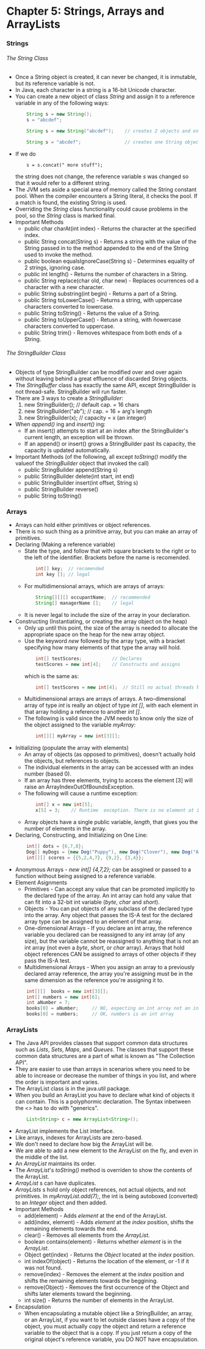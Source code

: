 # Chapter 5: Strings, Arrays and ArrayLists

### Strings

###### The _String_ Class
- Once a String object is created, it can never be changed, it is inmutable, but its reference variable is not.
- In Java, each character in a string is a 16-bit Unicode character.
- You can create a new object of class _String_ and assign it to a reference variable in any of the following ways:
    ``` java
        String s = new String();
        s = "abcdef";
    ```
    ``` java
        String s = new String("abcdef");    // creates 2 objects and one reference variable
    ```
    ``` java
        String s = "abcdef";                // creates one String object and one reference variable
    ```
- If we do
    ``` java,
        s = s.concat(" more stuff");
    ```
    the string does not change, the reference variable _s_ was changed so that it would refer to a different string.
- The JVM sets aside a special area of memory called the String constant pool. When the compiler encounters a String literal, it checks the pool. If a match is found, the existing String is used.
- Overriding the _String_ class functionality could cause problems in the pool, so the _String_ class is marked final.
- Important Methods
    - public char charAt(int index) - Returns the character at the specified index.
    - public String concat(String s) - Returns a string with the value of the String passed in to the method appended to the end of the String used to invoke the method.
    - public boolean equalsIgnoreCase(String s) - Determines equality of 2 strings, ignoring case.
    - public int length() - Returns the number of characters in a String.
    - public String replace(char old, char new) - Replaces ocurrences od a character with a new character.
    - public String substring(int begin) - Returns a part of a String.
    - public String toLowerCase() - Returns a string, with uppercase characters converted to lowercase.
    - public String toString() - Returns the value of a String.
    - public String toUpperCase() - Retusn a string, with ñowercase characters converted to uppercase.
    - public String trim() - Removes whitespace from both ends of a String.

###### The _StringBuilder_ Class
- Objects of type StringBuilder can be modified over and over again without leaving behind a great effluence of discarded String objects.
- The _StringBuffer_ class has exactly the same API, except StringBuilder is not thread-safe. StringBuilder will run faster.
- There are 3 ways to create a _StringBuilder_:
    1. new StringBuilder();         // default cap. = 16 chars
    1. new StringBuilder("ab");     // cap. = 16 + arg's length
    1. new StringBuilder(x);        // capacity = x (an integer)
- When _append()_ ing and _insert()_ ing:
    - If an insert() attempts to start at an index after the StringBuilder's current length, an exception will be thrown.
    - If an append() or insert() grows a StringBuilder past its capacity, the capacity is updated automatically.
- Important Methods (of the following, all except _toString()_ modify the valueof the _StringBuilder_ object that invoked the call)
    - public StringBuilder append(String s)
    - public StringBuilder delete(int start, int end)
    - public StringBuilder insert(int offset, String s)
    - public StringBuilder reverse()
    - public String toString()

### Arrays
- Arrays can hold either primitives or object references.
- There is no such thing as a primitive array, but you can make an array of primitives.
- Declaring (Making a reference variable)
    - State the type, and follow that with square brackets to the right or to the left of the identifier. Brackets before the name is recomended.
        ``` java
            int[] key;  // recomended
            int key []; // legal
        ```
    - For multidimensional arrays, which are arrays of arrays:
        ``` java
            String[][][] occupantName;  // recommended
            String[] managerName [];    // legal
        ```
    - It is never legal to include the size of the array in your declaration.
- Constructing (Instantiating, or creating the array object on the heap)
    - Only up until this point, the size of the array is needed to allocate the appropriate space on the heap for the new array object.
    - Use the keyword _new_ followed by the array type, with a bracket specifying how many elements of that type the array will hold.
        ``` java
            int[] testScores;           // Declares
            testScores = new int[4];    // Constructs and assigns
        ```
        which is the same as:
        ``` java
            int[] testScores = new int[4];  // Still no actual threads have been created.
        ```
    - Multidimensional arrays are arrays of arrays. A two-dimensional array of type _int_ is really an object of type _int []_, with each element in that array holding a reference to another _int []_.
    - The following is valid since the JVM needs to know only the size of the object assigned to the variable _myArray_: 
        ``` java
            int[][] myArray = new int[3][];
        ```
- Initializing (populate the array with elements)
    -  An array of objects (as opposed to primitives), doesn't actually hold the objects, but references to objects.
    - The individual elements in the array can be accessed with an index number (based 0).
    - If an array has three elements, trying to access the element [3] will raise an ArrayIndexOutOfBoundsException.
    - The following will cause a runtime exception:
        ``` java
            int[] x = new int[5];
		    x[5] = 3;    // Runtime  exception. There is no element at index 5!
        ```
    - Array objects have a single public variable, _length_, that gives you the number of elements in the array.
- Declaring, Constructing, and Initializing on One Line:
    ``` java
        int[] dots = {6,7,8};
        Dog[] myDogs = {new Dog("Puppy"), new Dog("Clover"), new Dog("Aiko")};
        int[][] scores = {{5,2,4,7}, {9,2}, {3,4}};
    ```
- Anonymous Arrays - _new int[] {4,7,2};_ can be assgined or passed to a function without being assigned to a reference variable.
- Element Asignments
    - Primitives - Can accept any value that can be promoted implicitly to the declared type of the array. An int array can hold any value that can fit into a 32-bit int variable (_byte_, _char_ and _short_).
    - Objects - You can put objects of any subclass of the declared type into the array. Any object that passes the IS-A test for the declared array type can be assigned to an element of that array.
    - One-dimensional Arrays - If you declare an int array, the reference variable you declared can be reassigned to any int array (of any size), but the variable cannot be reassigned to anything that is not an int array (not even a _byte_, _short_, or _char_ array). Arrays that hold object references CAN be assigned to arrays of other objects if they pass the IS-A test.
    - Multidimensional Arrays - When you assign an array to a previously declared array reference, the array you're assigning must be in the same dimension as the reference you're assigning it to.
    ``` java
        int[][]  books = new int[3][];
        int[] numbers = new int[6];
        int aNumber = 7;
        books[0] = aNumber;     // NO, expecting an int array not an int
        books[0] = numbers;     // OK, numbers is an int array
    ```

### ArrayLists
- The Java API provides classes that support common data structures such as _Lists_, _Sets_, _Maps_, and _Queues_. The classes that support these common data structures are a part of what is known as "The Collection API".
- They are easier to use than arrays in scenarios where you need to be able to increase or decrease the number of things in you list, and where the order is important and varies.
- The ArrayList class is in the java.util package.
- When you build an ArrayList you have to declare what kind of objects it can contain. This is a polyphormic declaration. The Syntax inbetween the _<>_ has to do with "generics".
    ``` java
        List<String> c = new ArrayList<String>();
    ```
- ArrayList implements the List interface.
- Like arrays, indexes for ArrayLists are zero-based.
- We don't need to declare how big the ArrayList will be.
- We are able to add a new element to the ArrayList on the fly, and even in the middle of the list.
- An _ArrayList_ maintains its order.
- The _ArrayList_'s _toString()_ method is overriden to show the contents of the ArrayList.
- _ArrayList_ s can have duplicates.
- _ArrayLists_ s hold only object references, not actual objects, and not primitives. In _myArrayList.add(7);_, the int is being autoboxed (converted) to an _Integer_ object and then added.
- Important Methods
    - add(element) - Adds _element_ at the end of the ArrayList.
    - add(index, element) - Adds _element_ at the _index_ position, shifts the remaining elements towards the end.
    - clear() - Removes all elements from the _ArrayList_.
    - boolean contains(element) - Returns whether _element_ is in the _ArrayList_.
    - Object get(index) - Returns the _Object_ located at the _index_ position.
    - int indexOf(object) - Returns the location of the element, or -1 if it was not found.
    - remove(index) - Removes the element at the _index_ position and shifts the remaining elements towards the beggining.
    - remove(Object) - Removes the first occurrence of the Object and shifts later elements toward the beginning.
    - int size() - Returns the number of elements in the ArrayList.
- Encapsulation
    - When encapsulating a mutable object like a StringBuilder, an array, or an ArrayList, if you want to let outside classes have a copy of the object, you must actually copy the object and return a reference variable to the object that is a copy. If you just return a copy of the original object's reference variable, you DO NOT have encapsulation.